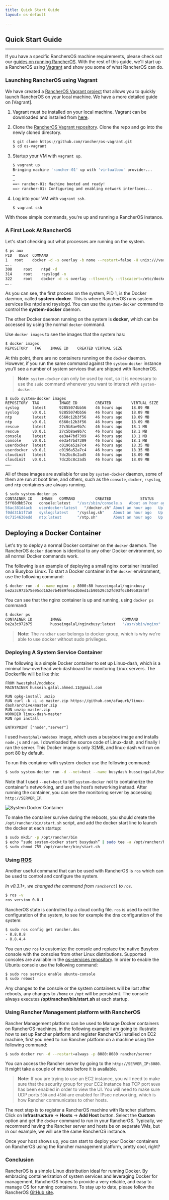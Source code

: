 ```yaml
---
title: Quick Start Guide
layout: os-default

---
```


## Quick Start Guide
---

If you have a specific RanchersOS machine requirements, please check out our [guides on running RancherOS]({{site.baseurl}}/os/running-rancheros/). With the rest of this guide, we'll start up a RancherOS using [Vagrant]({{site.baseurl}}/os/running-rancheros/workstation/vagrant/) and show you some of what RancherOS can do.

### Launching RancherOS using Vagrant

We have created a [RancherOS Vagrant project](https://github.com/rancher/os-vagrant) that allows you to quickly launch RancherOS on your local machine. We have a more detailed guide on [Vagrant].

1. Vagrant must be installed on your local machine. Vagrant can be downloaded and installed from [here](http://www.vagrantup.com/downloads.html).

2. Clone the [RancherOS Vagrant repository](https://github.com/rancher/os-vagrant). Clone the repo and go into the newly cloned directory.


    ```bash
    $ git clone https://github.com/rancher/os-vagrant.git
    $ cd os-vagrant
    ```

3. Startup your VM with `vagrant up`.  

    ```bash
    $ vagrant up
    Bringing machine 'rancher-01' up with 'virtualbox' provider...
    …
    …
    ==> rancher-01: Machine booted and ready!
    ==> rancher-01: Configuring and enabling network interfaces...
    ```

4. Log into your VM with `vagrant ssh`. 

    ```bash
    $ vagrant ssh
    ```

With those simple commands, you're up and running a RancherOS instance.

### A First Look At RancherOS

Let's start checking out what processes are running on the system.

```sh
$ ps aux
PID   USER 	COMMAND
1 	root 	docker -d -s overlay -b none --restart=false -H unix:///var/run/system-docker.sock
…..
308     root 	ntpd -d
314     root 	rsyslogd -n
322     root 	docker -d -s overlay --tlsverify --tlscacert=/etc/docker/tls/ca.pem --tlscert=/etc/docker/tls/serve
…..

```

As you can see, the first process on the system, PID 1, is the Docker daemon, called **system-docker**. This is where RancherOS runs system services like ntpd and rsyslogd. You can use the `system-docker` command to control the **system-docker** daemon. 

The other Docker daemon running on the system is **docker**, which can be accessed by using the normal `docker` command.

Use `docker images` to see the images that the system has:

```bash
$ docker images
REPOSITORY   TAG	IMAGE ID	CREATED	VIRTUAL SIZE
```

At this point, there are no containers running on the `docker` daemon. However, if you run the same command against the `system-docker` instance you’ll see a number of system services that are shipped with RancherOS. 

> **Note:** `system-docker` can only be used by root, so it is necessary to use the `sudo` command whenever you want to interact with `system-docker`.

```bash
$ sudo system-docker images
REPOSITORY  TAG         IMAGE ID        CREATED     	VIRTUAL SIZE
syslog  	latest  	92855074bb56    46 hours ago    18.09 MB
syslog      v0.0.1      92855074bb56    46 hours ago    18.09 MB
ntp         latest      6560c12b3f56    46 hours ago    18.09 MB
ntp         v0.0.1      6560c12b3f56    46 hours ago    18.09 MB
rescue      latest      27c5b8ae9b7c    46 hours ago    18.1 MB
rescue      v0.0.1      27c5b8ae9b7c    46 hours ago    18.1 MB
console     latest      ee3a47bd7309    46 hours ago    18.1 MB
console     v0.0.1      ee3a47bd7309    46 hours ago	18.1 MB
userdocker  latest  	c0196a52a7c4    46 hours ago    18.35 MB
userdocker  v0.0.1      c0196a52a7c4    46 hours ago    18.35 MB
cloudinit   latest      7dc2bc8c2ad5	46 hours ago	18.09 MB
cloudinit   v0.0.1      7dc2bc8c2ad5    46 hours ago	18.09 MB
…….
```

All of these images are available for use by `system-docker` daemon, some of them are run at boot time, and others, such as the `console`, `docker`, `rsyslog`, and `ntp` containers are always running.

```bash
$ sudo system-docker ps
CONTAINER ID    IMAGE   COMMAND      	CREATED         	STATUS         PORTS             NAMES
5ff08dbb57ce   console:latest 	"/usr/sbin/console.s   About an hour ago   Up About an hour console
56ac381d4acb   userdocker:latest   "/docker.sh"	About an hour ago   Up About an hour   userdocker    	 
f0dd31b1f7a8   syslog:latest   	"/syslog.sh"   	About an hour ago   Up About an hour    syslog         	 
0c7154630edd   ntp:latest      	"/ntp.sh"     	About an hour ago   Up About an hour    ntp
```

## Deploying a Docker Container

Let's try to deploy a normal Docker container on the `docker` daemon.  The RancherOS `docker` daemon is identical to any other Docker environment, so all normal Docker commands work.

The following is an example of deploying a small nginx container installed on a Busybox Linux. To start a Docker container in the `docker` environment, use the following command:

```bash
$ docker run -d --name nginx -p 8000:80 husseingalal/nginxbusy
be2a3c972b75e95cd162e7b4989f66e2b0ed1cb90529c52fd93f6c849b01840f
```

You can see that the nginx container is up and running, using `docker ps` command:

```sh
$ docker ps
CONTAINER ID        IMAGE                           COMMAND             CREATED             STATUS              PORTS                  NAMES
be2a3c972b75        husseingalal/nginxbusy:latest   "/usr/sbin/nginx"   3 seconds ago       Up 2 seconds        0.0.0.0:8000->80/tcp   nginx
```

> **Note:** The `rancher` user belongs to docker group, which is why we're able to use docker without sudo privileges.

### Deploying A System Service Container

The following is a simple Docker container to set up Linux-dash, which is a minimal low-overhead web dashboard for monitoring Linux servers. The Dockerfile will be like this:

```
FROM hwestphal/nodebox
MAINTAINER hussein.galal.ahmed.11@gmail.com

RUN opkg-install unzip
RUN curl -k -L -o master.zip https://github.com/afaqurk/linux-dash/archive/master.zip
RUN unzip master.zip
WORKDIR linux-dash-master
RUN npm install

ENTRYPOINT ["node","server"]
```

I used `hwestphal/nodebox` image, which uses a busybox image and installs `node.js` and `npm`. I downloaded the source code of Linux-dash, and finally I ran the server. This Docker image is only 32MB, and linux-dash will run on port 80 by default.

To run this container with system-docker use the following command:

```sh
$ sudo system-docker run -d --net=host --name busydash husseingalal/busydash
```

Note that I used `--net=host` to tell `system-docker` not to containerize the container's networking, and use the host’s networking instead. After running the container, you can see the monitoring server by accessing `http://SERVER_IP`.

![System Docker Container]({{site.baseurl}}/img/os/Rancher_busydash.png)

To make the container survive during the reboots, you should create the `/opt/rancher/bin/start.sh` script, and add the docker start line to launch the docker at each startup:

```bash
$ sudo mkdir -p /opt/rancher/bin
$ echo “sudo system-docker start busydash” | sudo tee -a /opt/rancher/bin/start.sh
$ sudo chmod 755 /opt/rancher/bin/start.sh
```

### Using [ROS]({{site.baseurl}}/os/rancheros-tools/ros/)

Another useful command that can be used with RancherOS is `ros` which can be used to control and configure the system. 

_In v0.3.1+, we changed the command from `rancherctl` to `ros`._

```bash
$ ros -v
ros version 0.0.1
```

RancherOS state is controlled by a cloud config file. `ros` is used to edit the configuration of the system, to see for example the dns configuration of the system:

```sh
$ sudo ros config get rancher.dns
- 8.8.8.8
- 8.8.4.4
```

You can use `ros` to customize the console and replace the native Busybox console with the consoles from other Linux distributions. Supported consoles are available in the [os-services repository](https://github.com/rancher/os-services). In order to enable the Ubuntu console use the following command:

```sh
$ sudo ros service enable ubuntu-console
$ sudo reboot
```

Any changes to the console or the system containers will be lost after reboots, any changes to `/home` or `/opt` will be persistent. The console always executes **/opt/rancher/bin/start.sh** at each startup. 


### Using Rancher Management platform with RancherOS

Rancher Management platform can be used to Manage Docker containers on RancherOS machines, in the following example I am going to illustrate how to set up Rancher platform and register RancherOS installed on EC2 machine, first you need to run Rancher platform on a machine using the following command:

```bash
$ sudo docker run -d --restart=always -p 8080:8080 rancher/server
```

You can access the Rancher server by going to the `http://SERVER_IP:8080`. It might take a couple of minutes before it is available.

> **Note:** If you are trying to use an EC2 instance, you will need to make sure that the security group for your EC2 instance has TCP port `8080` has been enabled in order to view the UI. You will need to make sure UDP ports `500` and `4500` are enabled for IPsec networking, which is how Rancher communicates to other hosts.
 
The next step is to register a RancherOS machine with Rancher platform. Click on **Infrastructure** -> **Hosts** -> **Add Host** button. Select the **Custom** option and get the `docker` command to run in your RancherOS. Typically, we recommend having the Rancher server and hosts be on separate VMs, but in our example, we will use the same RancherOS instance. 

Once your host shows up, you can start to deploy your Docker containers on RancherOS using the Rancher management platform, pretty cool, right?

### Conclusion

RancherOS is a simple Linux distribution ideal for running Docker.  By embracing containerization of system services and leveraging Docker for management, RancherOS hopes to provide a very reliable, and easy to manage OS for running containers.  To stay up to date, please follow the RancherOS [GitHub site](https://github.com/rancher/os).  

